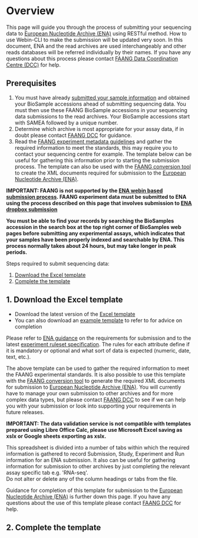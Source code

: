 # Overview
This page will guide you through the process of submitting your sequencing 
data to [European Nucleotide Archive (ENA)](https://www.ebi.ac.uk/ena) using 
RESTful method. How to use Webin-CLI to make the submission will be updated 
very soon. In this document, ENA and the read archives are used interchangeably 
and other reads databases will be referred individually by their names. 
If you have any questions about this process please contact 
[FAANG Data Coordination Centre (DCC)](mailto:faang-dcc@ebi.ac.uk) for help. 

## Prerequisites
1. You must have already [submitted your sample information](
biosamples_template.md) and obtained your 
BioSample accessions ahead of submitting sequencing data.  You must then use 
these FAANG BioSample accessions in your sequencing data submissions to the 
read archives. Your BioSample accessions start with SAMEA followed by a 
unique number.
2. Determine which archive is most appropriate for your assay data, if in 
doubt please contact [FAANG DCC](mailto:faang-dcc@ebi.ac.uk) for guidance.
3. Read the [FAANG experiment metadata guidelines](
https://data.faang.org/ruleset/experiments#standard) and gather the required 
information to meet the standards, this may require you to contact your 
sequencing centre for example. The template below can be useful for gathering 
this information prior to starting the submission process. The template can 
also be used with the [FAANG conversion tool](
https://data.faang.org/validation/experiments) to create the XML documents 
required for submission to the [European Nucleotide Archive (ENA)](
http://www.ebi.ac.uk/ena).

**IMPORTANT: FAANG is not supported by the [ENA webin based submission process](https://www.ebi.ac.uk/ena/submit/sra/#home). 
FAANG experiment data must be submitted to ENA using the process described on 
this page that involves submission to [ENA dropbox submission](https://www.ebi.ac.uk/ena/submit/drop-box/submit/)**

**You must be able to find your records by searching the BioSamples accession 
in the search box at the top right corner of BioSamples web pages before 
submitting any experimental assays, which indicates that your samples have 
been properly indexed and searchable by ENA. This process normally takes 
about 24 hours, but may take longer in peak periods.**

Steps required to submit sequencing data:

1. [Download the Excel template](#1-download-the-excel-template) 
2. [Complete the template](#2-complete-the-template)

## 1. Download the Excel template
* Download the latest version of the [Excel template](
https://data.faang.org/assets/faang_experiment.xlsx)
* You can also download an [example template](
https://data.faang.org/assets/faang_experiment.xlsx) to refer to for advice on 
completion

Please refer to [ENA guidance](http://www.ebi.ac.uk/ena/submit) on the requirements for submission and to the 
latest [experiment ruleset specification](https://data.faang.org/ruleset/experiments#standard). The rules for each attribute define 
if it is mandatory or optional and what sort of data is expected (numeric, 
date, text, etc.).

The above template can be used to gather the required information to meet the 
FAANG experimental standards.  It is also possible to use this template with 
the [FAANG conversion tool](https://data.faang.org/validation/experiments) to 
generate the required XML documents for submission to 
[European Nucleotide Archive (ENA)](http://www.ebi.ac.uk/ena). You will 
currently have to manage your own submission to other archives and for more 
complex data types, but please contact [FAANG DCC](mailto:faang-dcc@ebi.ac.uk) 
to see if we can help you with your submission or look into supporting your 
requirements in future releases.

**IMPORTANT: The data validation service is not compatible with templates 
prepared using Libre Office Calc, please use Microsoft Excel saving as xslx or 
Google sheets exporting as xslx.**

This spreadsheet is divided into a number of tabs within which the required 
information is gathered to record Submission, Study, Experiment and Run 
information for an ENA submission.  It also can be useful for gathering 
information for submission to other archives by just completing the 
relevant assay specific tab e.g. 'RNA-seq'.  
Do not alter or delete any of the column headings or tabs from the file.

Guidance for completion of this template for submission to the 
[European Nucleotide Archive (ENA)](http://www.ebi.ac.uk/ena) is further down 
this page.  If you have any questions about the use of this template please 
contact [FAANG DCC](mailto:faang-dcc@ebi.ac.uk) for help.

## 2. Complete the template